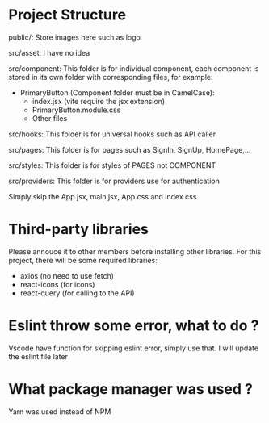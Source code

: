 # Project Structure
public/: Store images here such as logo

src/asset: I have no idea

src/component: This folder is for individual component, each component is stored in
its own folder with corresponding files, for example:
- PrimaryButton (Component folder must be in CamelCase):
  - index.jsx (vite require the jsx extension)
  - PrimaryButton.module.css 
  - Other files

src/hooks: This folder is for universal hooks such as API caller 

src/pages: This folder is for pages such as SignIn, SignUp, HomePage,...

src/styles: This folder is for styles of PAGES not COMPONENT

src/providers: This folder is for providers use for authentication

Simply skip the App.jsx, main.jsx, App.css and index.css

# Third-party libraries
Please annouce it to other members before installing other libraries.
For this project, there will be some required libraries:
- axios (no need to use fetch)
- react-icons (for icons)
- react-query (for calling to the API)

# Eslint throw some error, what to do ?
Vscode have function for skipping eslint error, simply use that. I will update the eslint 
file later

# What package manager was used ?
Yarn was used instead of NPM